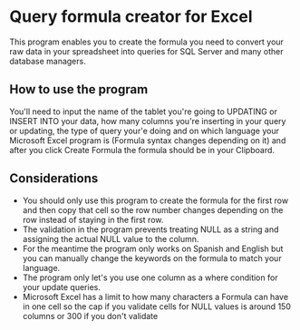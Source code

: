 # Query formula creator for Excel

This program enables you to create the formula you need to convert your raw data in your spreadsheet into queries for SQL Server and many other database managers.

## How to use the program

You'll need to input the name of the tablet you're going to UPDATING or INSERT INTO your data, how many columns you're inserting in your query or updating, the type of query your'e doing and on which language your Microsoft Excel program is (Formula syntax changes depending on it) and after you click Create Formula the formula should be in your Clipboard.

## Considerations
- You should only use this program to create the formula for the first row and then copy that cell so the row number changes depending on the row instead of staying in the first row.
- The validation in the program prevents treating NULL as a string and assigning the actual NULL value to the column.
- For the meantime the program only works on Spanish and English but you can manually change the keywords on the formula to match your language.
- The program only let's you use one column as a where condition for your update queries.
- Microsoft Excel has a limit to how many characters a Formula can have in one cell so the cap if you validate cells for NULL values is around 150 columns or 300 if you don't validate
